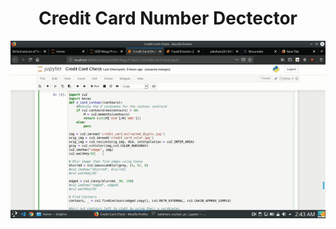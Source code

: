 <h1 align="center">
  Credit Card Number Dectector
</h1>
<p align="center">
<img src="Demo.gif">
</p>
